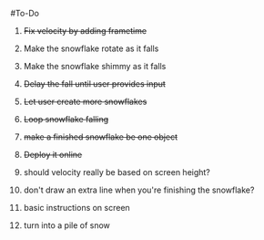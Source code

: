 #To-Do

1. ~~Fix velocity by adding frametime~~
2. Make the snowflake rotate as it falls
3. Make the snowflake shimmy as it falls
4. ~~Delay the fall until user provides input~~
5. ~~Let user create more snowflakes~~
6. ~~Loop snowflake falling~~
7. ~~make a finished snowflake be one object~~
8. ~~Deploy it online~~
9. should velocity really be based on screen height?
10. don't draw an extra line when you're finishing the snowflake?
11. basic instructions on screen

15. turn into a pile of snow